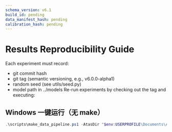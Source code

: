 ```yaml
---
schema_version: v6.1
build_id: pending
data_manifest_hash: pending
calibration_hash: pending
---
```


# Results Reproducibility Guide
Each experiment must record:
- git commit hash
- git tag (semantic versioning, e.g., v6.0.0-alpha1)
- random seed (see utils/seed.py)
- model path in ../models
Re-run experiments by checking out the tag and executing:


## Windows 一键运行（无 make）
```powershell
.\scripts\make_data_pipeline.ps1 -AtasDir "$env:USERPROFILE\Documents\ATAS\Exports" -Symbol "BTC/USDT" -Since "2020-01-01" -Until "2025-10-12"
```
